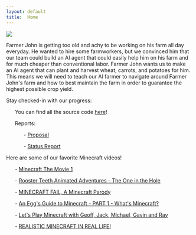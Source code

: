 ```yaml
---
layout: default
title:  Home
---
```


![](https://static.planetminecraft.com/files/resource_media/screenshot/1249/a_minecraft_farmer_by_sirsymboltable-d4x8z86_4349493.jpg)

Farmer John is getting too old and achy to be working on his farm all day everyday. He wanted to hire some farmworkers, but we convinced him that our team could build an AI agent that could easily help him on his farm and for much cheaper than conventional labor. Farmer John wants us to make an AI agent that can plant and harvest wheat, carrots, and potatoes for him. This means we will need to teach our AI farmer to navigate around Farmer John's farm and how to best maintain the farm in order to guarantee the highest possible crop yield.

Stay checked-in with our progress:

&nbsp;&nbsp;&nbsp;&nbsp;&nbsp;&nbsp;You can find all the source code [here](https://github.com/Eisah-Jones/Farmer-John/tree/development)!

&nbsp;&nbsp;&nbsp;&nbsp;&nbsp;&nbsp;Reports:

&nbsp;&nbsp;&nbsp;&nbsp;&nbsp;&nbsp;&nbsp;&nbsp;&nbsp;&nbsp;&nbsp;&nbsp;- [Proposal](proposal.md)

&nbsp;&nbsp;&nbsp;&nbsp;&nbsp;&nbsp;&nbsp;&nbsp;&nbsp;&nbsp;&nbsp;&nbsp;- [Status Report](status.md)




Here are some of our favorite Minecraft videos!

&nbsp;&nbsp;&nbsp;&nbsp;&nbsp;&nbsp;- [Minecraft The Movie 1](https://www.youtube.com/watch?v=dY48r9K-j_4)

&nbsp;&nbsp;&nbsp;&nbsp;&nbsp;&nbsp;- [Rooster Teeth Animated Adventures - The One in the Hole](https://www.youtube.com/watch?v=o7ABSsu-ACM)

&nbsp;&nbsp;&nbsp;&nbsp;&nbsp;&nbsp;- [MINECRAFT FAIL, A Minecraft Parody](https://www.youtube.com/watch?v=zGJEBiI85hM)

&nbsp;&nbsp;&nbsp;&nbsp;&nbsp;&nbsp;- [An Egg's Guide to Minecraft - PART 1 - What's Minecraft?](https://www.youtube.com/watch?v=anoO3K5vOEg)

&nbsp;&nbsp;&nbsp;&nbsp;&nbsp;&nbsp;- [Let's Play Minecraft with Geoff, Jack, Michael, Gavin and Ray](https://www.youtube.com/watch?v=FrLgREKD4kk)

&nbsp;&nbsp;&nbsp;&nbsp;&nbsp;&nbsp;- [REALISTIC MINECRAFT IN REAL LIFE!](https://www.youtube.com/watch?v=5C7xceB2-UE)

